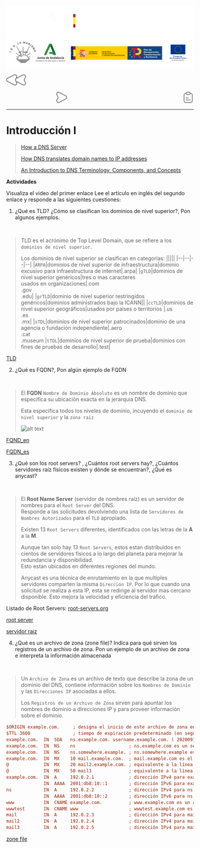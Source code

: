 ![](/.resGen/_bannerD.png#gh-dark-mode-only)
![](/.resGen/_bannerL.png#gh-light-mode-only)

<a href="/Tema2/readme.md"><img src="/.resGen/_back.svg" width="52.5"></a>

&emsp;&emsp;
&emsp;&emsp;&emsp;&emsp;&emsp;&emsp;&emsp;
<a href="2.md"><img src="/.resGen/_arrow.svg" width="30"></a>
<a href="1.1.md"><img src="/.resGen/_notes.svg" width="30" align="right"></a>

---

# Introducción I

> [How a DNS Server](https://www.youtube.com/watch?v=mpQZVYPuDGU)
> 
> [How DNS translates domain names to IP addresses](https://www.youtube.com/watch?v=GlZC4Jwf3xQ)
>
> [An Introduction to DNS Terminology, Components, and Concepts](https://www.digitalocean.com/community/tutorials/an-introduction-to-dns-terminology-components-and-concepts)

**Actividades**

Visualiza el video del primer enlace
Lee el artículo en inglés del segundo enlace y responde a las siguientes cuestiones:

1. ¿Qué es TLD? ¿Cómo se clasifican los dominios de nivel superior?, Pon algunos ejemplos.

<br>

> TLD es el acrónimo de Top Level Domain, que se refiere a los `dominios de nivel superior`.
>
> Los dominios de nivel superior se clasifican en categorías:
> |||||
> |--|--|--|--|
> |`ARPA`|dominios de nivel superior de infraestructura|dominio excusivo para infraestructura de internet|.arpa|
> |`gTLD`|dominios de nivel superior genéricos|tres o mas caracteres<br>usados en organizaciones|.com<br>.gov<br>.edu|
> |`grTLD`|dominio de nivel superior restringidos genéricos|dominios administrados bajo la ICANN||
> |`ccTLD`|dominios de nivel superior geográficos|usados por paises o territorios |.us<br>.es<br>.mx|
> |`sTDL`|dominios de nivel superior patrocinados|dominio de una agencia o fundación independiente|.aero<br>.cat<br>.museum
> |`tTDL`|dominios de nivel superior de prueba|dominios con fines de pruebas de desarrollo|.test|


[TLD](https://en.wikipedia.org/wiki/Top-level_domain)

2. ¿Qué es FQDN?, Pon algún ejemplo de FQDN

<br>

> El **FQDN** `Nombre de Dominio Absoluto` es un nombre de dominio que especifica su ubicación exacta en la jerarquia DNS.
>
> Esta especifica todos los niveles de dominio, incuyendo el `dominio de nivel superior` y la `zona raiz`
>
> ![alt text](https://upload.wikimedia.org/wikipedia/commons/thumb/d/d2/DNS_schema.svg/350px-DNS_schema.svg.png)

[FQND_en](https://en.wikipedia.org/wiki/Fully_qualified_domain_name)

[FQDN_es](https://es.wikipedia.org/wiki/FQDN)

3. ¿Qué son los root servers? , ¿Cuántos root servers hay?, ¿Cuántos servidores raíz físicos existen y dónde se encuentran?, ¿Qué es anycast?

<br>

> El **Root Name Server** (servidor de nombres raíz) es un servidor de nombres para el `Root Server` del DNS.<br>
> Responde a las solicitudes devolviendo una lista de `Servidores de Nombres Autorizados` para el `TLD` apropiado.
>
> Existen 13 `Root Servers` diferentes, identificados con las letras de la **A** a la **M**.
>
> Aunque tan solo hay 13 `Root Servers`, estos estan distribuidos en cientos de servidores físicos a lo largo del planeta para mejorar la redundancia y disponibilidad.<br>
> Esto estan ubicados en diferentes regiones del mundo.
>
> Anycast es una técnica de enrutamiento en la que multiples servidores comparten la misma `Dirección IP`. Por lo que cuando una solicitud se realiza a esta IP, esta se redirige al servidor mas cercano disponible. Esto mejora la velocidad y eficiencia del tráfico.

Listado de Root Servers: [root-servers.org](https://root-servers.org/)

[root server](https://en.wikipedia.org/wiki/Root_name_server)

[servidor raiz](https://es.wikipedia.org/wiki/Servidor_ra%C3%ADz)

4. ¿Qué es un archivo de zona (zone file)? Indica para qué sirven los registros de un archivo de zona. Pon un ejemplo de un archivo de zona e interpreta la información almacenada

<br>

> Un `Archivo de Zona` es un archivo de texto que describe la zona de un dominio del DNS, contiene información sobre los `Nombres de Dominio` y las `Direcciones IP` asociadas a ellos.
>
> Los `Registros de un Archivo de Zona` sirven para apuntar los nombres de dominio a direcciones IP y para proveer información sobre el dominio.

``` ini
$ORIGIN example.com.     ; designa el inicio de este archivo de zona en el espacio de nombres
$TTL 3600                ; tiempo de expiración predeterminado (en segundos) de todos los RR sin su propio valor TTL
example.com.  IN  SOA   ns.example.com. username.example.com. ( 2020091025 7200 3600 1209600 3600 )
example.com.  IN  NS    ns                    ; ns.example.com es un servidor de nombres para example.com
example.com.  IN  NS    ns.somewhere.example. ; ns.somewhere.example es un servidor de nombres de respaldo para example.com
example.com.  IN  MX    10 mail.example.com.  ; mail.example.com es el servidor de correo para example.com
@             IN  MX    20 mail2.example.com. ; equivalente a la línea anterior, "@" representa el origen de la zona
@             IN  MX    50 mail3              ; equivalente a la línea anterior, pero utilizando un nombre de host relativo
example.com.  IN  A     192.0.2.1             ; dirección IPv4 para example.com
              IN  AAAA  2001:db8:10::1        ; dirección IPv6 para example.com
ns            IN  A     192.0.2.2             ; dirección IPv4 para ns.example.com
              IN  AAAA  2001:db8:10::2        ; dirección IPv6 para ns.example.com
www           IN  CNAME example.com.          ; www.example.com es un alias para example.com
wwwtest       IN  CNAME www                   ; wwwtest.example.com es otro alias para www.example.com
mail          IN  A     192.0.2.3             ; dirección IPv4 para mail.example.com
mail2         IN  A     192.0.2.4             ; dirección IPv4 para mail2.example.com
mail3         IN  A     192.0.2.5             ; dirección IPv4 para mail3.example.com
```

[zone file](https://en.wikipedia.org/wiki/Zone_file)
